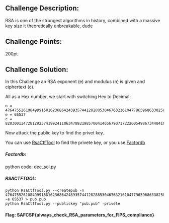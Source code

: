 ## Challenge Description:

RSA is one of the strongest algorithms in history, combined with a massive key size it theoretically unbreakable, dude

## Challenge Points:

200pt

## Challenge Solution:

In this Challenge an RSA exponent (e) and modulus (n) is given and ciphertext (c).

All as a Hex number, we start with switching Hex to Decimal:

```
n = 47647552610849991581623686424393574412828853046763216104779659686338258908418098969172243993422261228448253602327312634239155223658496000000000000000000000000001
e = 65537
c = 820300114728129237419924110634789219857004146567907172220054986734484161696312148275727172778214900713787353071744964135115576008086912291654234356839087199969
```
Now attack the public key to find the privet key.

You can use [RsaCtfTool](https://github.com/Ganapati/RsaCtfTool) to find the privete key, or you use [Factordb](http://factordb.com/)

##### Factordb:

python code: dec_sol.py

##### RSACTFTOOL:

```
python RsaCtfTool.py --createpub -n 47647552610849991581623686424393574412828853046763216104779659686338258908418098969172243993422261228448253602327312634239155223658496000000000000000000000000001 -e 65537 > pub.pub
python RsaCtfTool.py --publickey "pub.pub" -privete
```



#### Flag: SAFCSP{always_check_RSA_parameters_for_FIPS_compliance}
